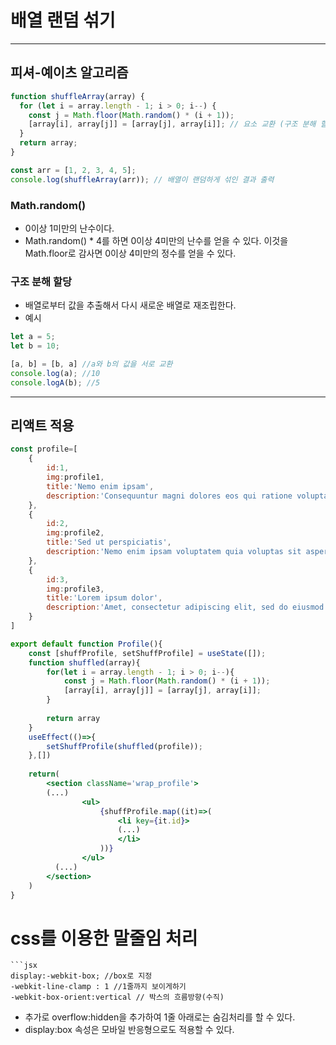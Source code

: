 # 배열 랜덤 섞기

---

## 피셔-예이츠 알고리즘

```jsx
function shuffleArray(array) {
  for (let i = array.length - 1; i > 0; i--) {
    const j = Math.floor(Math.random() * (i + 1));
    [array[i], array[j]] = [array[j], array[i]]; // 요소 교환 (구조 분해 할당)
  }
  return array;
}

const arr = [1, 2, 3, 4, 5]; 
console.log(shuffleArray(arr)); // 배열이 랜덤하게 섞인 결과 출력
```

### Math.random()

- 0이상 1미만의 난수이다.
- Math.random() * 4를 하면 0이상 4미만의 난수를 얻을 수 있다. 이것을 Math.floor로 감사면 0이상 4미만의 정수를 얻을 수 있다.

### 구조 분해 할당

- 배열로부터 값을 추출해서 다시 새로운 배열로 재조립한다.
- 예시

```jsx
let a = 5;
let b = 10;

[a, b] = [b, a] //a와 b의 값을 서로 교환
console.log(a); //10
console.logA(b); //5
```

---

## 리액트 적용

```jsx
const profile=[
    {
        id:1,
        img:profile1,
        title:'Nemo enim ipsam',
        description:'Consequuntur magni dolores eos qui ratione voluptatem sequi nesciunt. Neque porro quisquam est, qui dolorem ipsum quia dolor.'
    },
    {
        id:2,
        img:profile2,
        title:'Sed ut perspiciatis',
        description:'Nemo enim ipsam voluptatem quia voluptas sit aspernatur aut odit aut fugit, sed quia consequuntur magni dolores eos qui ratione voluptatem.'
    },
    {
        id:3,
        img:profile3,
        title:'Lorem ipsum dolor',
        description:'Amet, consectetur adipiscing elit, sed do eiusmod tempor incididunt ut labore et dolore magna aliqua. Ut enim ad minim veniam, quis.'
    }
]

export default function Profile(){
    const [shuffProfile, setShuffProfile] = useState([]);
    function shuffled(array){
        for(let i = array.length - 1; i > 0; i--){
            const j = Math.floor(Math.random() * (i + 1));
            [array[i], array[j]] = [array[j], array[i]];
        }
        
        return array 
    } 
    useEffect(()=>{
        setShuffProfile(shuffled(profile));
    },[])
    
    return(
        <section className='wrap_profile'>
        (...)
                <ul>
                    {shuffProfile.map((it)=>(
                        <li key={it.id}>
                        (...)
                        </li>
                    ))} 
                </ul> 
          (...)
        </section>
    )
}
```

# css를 이용한 말줄임 처리
```
```jsx
display:-webkit-box; //box로 지정
-webkit-line-clamp : 1 //1줄까지 보이게하기
-webkit-box-orient:vertical // 박스의 흐름방향(수직)
```
- 추가로 overflow:hidden을 추가하여 1줄 아래로는 숨김처리를 할 수 있다. 
- display:box 속성은 모바일 반응형으로도 적용할 수 있다. 